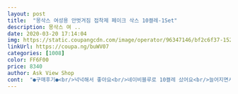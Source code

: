 ```yaml
---
layout: post 
title:  "몽삭스 여성용 안벗겨짐 접착제 페이크 삭스 10켤레-1Set" 
description: 몽삭스 여 ..
date: 2020-03-20 17:14:04 
img: https://static.coupangcdn.com/image/operator/96347146/bf2c6f37-1529-0e7d-3756-d0a3f2441840.jpg 
linkUrl: https://coupa.ng/buWV07 
categories: [1008] 
color: FF6F00 
price: 8340 
author: Ask View Shop 
cont:  "●구매후기●<br/>넉넉해서 좋아요<br/>네이비블루로 10켤레 샀어요<br/>늘어지면서 비치는현상이나 엄지발가락 쪽 금방 헤어질것 같은 느낌도 없구요~<br/>만족합니다<br/>몇번신고 버려도<br/>블랙 회색 등은 많이 신어봤고 흰색은 때가 잘 타고 해서 네이비블루로 사봤어요<br/>색상 맘에 들고 사진에서보다시피 좀 얇은듯 해요<br/>싸니까<br/>아깝지 않을듯요<br/>얇지 않은 도톰한 느낌이 너무 좋았구요~ 뒤꿈치에 벗겨짐 방지가 짱짱하게 잘 되어 있어서 전혀 벗겨지는 일 없네요!<br/>재구매의사 200%예요~!<br/>저렴한 가격에 색도 다양하게 좋은물건 득템했습니다!<br/>제 발이 225mm로 좀 작은편이라 다른분들 사이즈로 불편하다고 하신점들은 전 불편함이 없었어요.<br/><br/>주문한지 하루만에 받아봤구요~<br/>하지만 더울 때 신는 양말이니 얇은게 좋아요<br/>혼합으로 주문하고 문의글에 색상 요청한대로 잘 맞게 도착했습니다^^<br/>흰색,검정색 시켰다요<br/>" 
---
```

